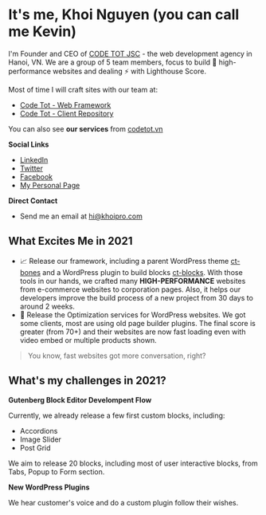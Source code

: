 # It's me, Khoi Nguyen (you can call me Kevin)

I'm Founder and CEO of [CODE TOT JSC](https://github.com/codetot-web) - the web development agency in Hanoi, VN. We are a group of 5 team members, focus to build 🔭 high-performance websites and dealing ⚡ with Lighthouse Score.

Most of time I will craft sites with our team at:
- [Code Tot - Web Framework](https://github.com/codetot-web)
- [Code Tot - Client Repository](https://github.com/codetot-clients)

You can also see **our services** from [codetot.vn](https://codetot.vn)

**Social Links**
- [LinkedIn](https://www.linkedin.com/in/khoipro/)
- [Twitter](https://twitter.com/khoiprodotcom)
- [Facebook](https://www.facebook.com/minhkhoi6180)
- [My Personal Page](https://khoipro.com)

**Direct Contact**
- Send me an email at hi@khoipro.com

## What Excites Me in 2021

- 📈 Release our framework, including a parent WordPress theme [ct-bones](https://github.com/codetot-web/ct-bones) and a WordPress plugin to build blocks [ct-blocks](https://github.com/codetot-web/ct-blocks). With those tools in our hands, we crafted many **HIGH-PERFORMANCE** websites from e-commerce websites to corporation pages. Also, it helps our developers improve the build process of a new project from 30 days to around 2 weeks.
- 🧯 Release the Optimization services for WordPress websites. We got some clients, most are using old page builder plugins. The final score is greater (from 70+) and their websites are now fast loading even with video embed or multiple products shown.

> You know, fast websites got more conversation, right?

## What's my challenges in 2021?

**Gutenberg Block Editor Develompent Flow**

Currently, we already release a few first custom blocks, including:

- Accordions
- Image Slider
- Post Grid

We aim to release 20 blocks, including most of user interactive blocks, from Tabs, Popup to Form section.

**New WordPress Plugins**

We hear customer's voice and do a custom plugin follow their wishes.
